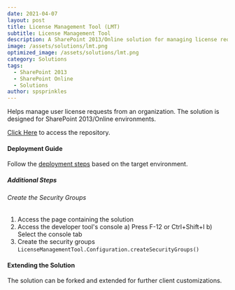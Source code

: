 ```yaml
---
date: 2021-04-07
layout: post
title: License Management Tool (LMT)
subtitle: License Management Tool
description: A SharePoint 2013/Online solution for managing license requests.
image: /assets/solutions/lmt.png
optimized_image: /assets/solutions/lmt.png
category: Solutions
tags:
  - SharePoint 2013
  - SharePoint Online
  - Solutions
author: spsprinkles
---
```


Helps manage user license requests from an organization. The solution is designed for SharePoint 2013/Online environments.

[Click Here](https://github.com/spsprinkles/lmt) to access the repository.

#### Deployment Guide

Follow the [deployment steps](/jump-start-projects/overview/deployment) based on the target environment.

##### Additional Steps

###### Create the Security Groups

1. Access the page containing the solution
2. Access the developer tool's console
   a) Press F-12 or Ctrl+Shift+I
   b) Select the console tab
3. Create the security groups
   `LicenseManagementTool.Configuration.createSecurityGroups()`

#### Extending the Solution

The solution can be forked and extended for further client customizations.